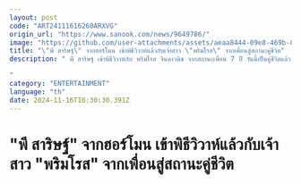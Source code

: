 ```yaml
---
layout: post
code: "ART24111616260ARXVG"
origin_url: "https://www.sanook.com/news/9649786/"
image: "https://github.com/user-attachments/assets/aeaa8444-09e8-469b-85ac-0878332c5ad6"
title: "\"พี สาริษฐ์\" จากฮอร์โมน เข้าพิธีวิวาห์แล้วกับเจ้าสาว \"พริมโรส\" จากเพื่อนสู่สถานะคู่ชีวิต"
description: " พี สาริษฐ์ เข้าพิธีวิวาห์กับ พริมโรส จินดาวนิช จากสถานะเพื่อน 7 ปี วันนี้เป็นคู่ชีวิตแล้ว บรรยากาศงานแต่งน่ารักมาก

"
category: "ENTERTAINMENT"
language: "th"
date: 2024-11-16T16:30:30.391Z
---
```


# "พี สาริษฐ์" จากฮอร์โมน เข้าพิธีวิวาห์แล้วกับเจ้าสาว "พริมโรส" จากเพื่อนสู่สถานะคู่ชีวิต